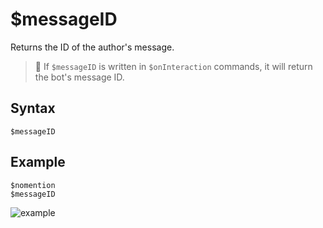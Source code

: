 # $messageID
Returns the ID of the author's message.

> 📝 If `$messageID` is written in `$onInteraction` commands, it will return the bot's message ID.

## Syntax
```
$messageID
```

## Example
```
$nomention
$messageID
```

![example](https://user-images.githubusercontent.com/69215413/126917461-39754ee4-37dd-4a3e-9d72-258b514a8c7d.png)
